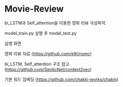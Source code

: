 # Movie-Review

bi_LSTM과 Self_attention을 이용한 영화 리뷰 극성파악.

model_train.py 실행 후 model_test.py

실행 화면


영화 리뷰 자료
(https://github.com/e9t/nsmc)

bi_LSTM, Self_attention 구조 참고
(https://github.com/SenticNet/context2vec)

기본 워드 임베딩
(https://github.com/chakki-works/chakin)



